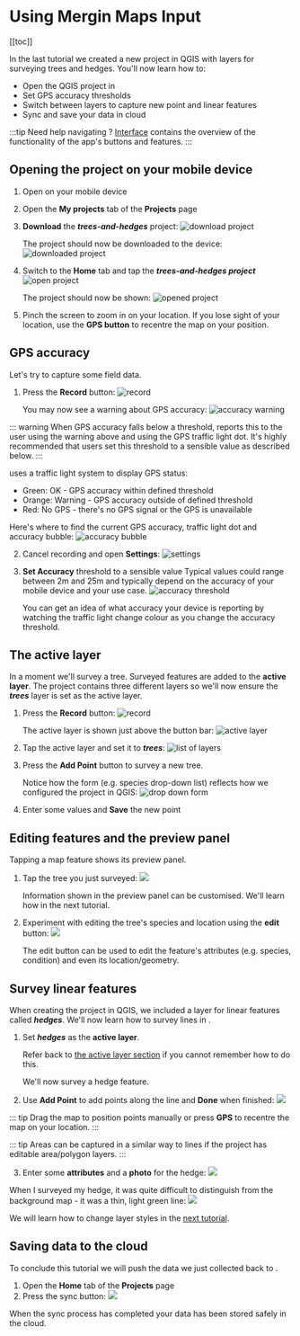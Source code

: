# Using Mergin Maps Input

[[toc]]

In the last tutorial we created a new <MainPlatformName /> project in QGIS with layers for surveying trees and hedges. You'll now learn how to:
* Open the QGIS project in <MobileAppName />
* Set GPS accuracy thresholds
* Switch between layers to capture new point and linear features
* Sync and save your data in <MainPlatformName /> cloud

:::tip
Need help navigating <MobileAppName />? [<MobileAppName /> Interface](../../field/input_ui/) contains the overview of the functionality of the app's buttons and features.
:::

## Opening the project on your mobile device 
1. Open <MobileAppName /> on your mobile device
2. Open the **My projects** tab of the **Projects** page
3. **Download** the ***trees-and-hedges*** project:
   ![download project](./merginmaps-mobile-download-my-project.jpg)

   The project should now be downloaded to the device:
   ![downloaded project](./merginmaps-mobile-project-downloading.jpg)

4. Switch to the **Home** tab and tap the ***trees-and-hedges project***
   ![open project](./merginmaps-mobile-open-project.jpg)

   The project should now be shown:
   ![opened project](../capturing-first-data/merginmaps-mobile-location-shown-on-osm.jpg)

5. Pinch the screen to zoom in on your location. If you lose sight of your location, use the **GPS button** to recentre the map on your position.

## GPS accuracy
Let's try to capture some field data.

1. Press the **Record** button:
   ![record](../capturing-first-data/merginmaps-mobile-record.jpg)
   
   You may now see a warning about GPS accuracy:
   ![accuracy warning](./merginmaps-mobile-gps-accuracy-warning.jpg)

::: warning
When GPS accuracy falls below a threshold, <MobileAppName /> reports this to the user using the warning above and using the GPS traffic light dot. It's highly recommended that users set this threshold to a sensible value as described below.
:::
   
<MobileAppName /> uses a traffic light system to display GPS status:
* Green: OK - GPS accuracy within defined threshold
* Orange: Warning - GPS accuracy outside of defined threshold
* Red: No GPS - there's no GPS signal or the GPS is unavailable

Here's where to find the current GPS accuracy, traffic light dot and accuracy bubble:
   ![accuracy bubble](./merginmaps-mobile-accuracy-spot-and-bubble.jpg)

2. Cancel recording and open **Settings**:
   ![settings](./merginmaps-mobile-open-settings.jpg)

3. **Set Accuracy** threshold to a sensible value
   Typical values could range between 2m and 25m and typically depend on the accuracy of your mobile device and your use case.
   ![accuracy threshold](./merginmaps-mobile-setting-accuracy-threshold.jpg)

   You can get an idea of what accuracy your device is reporting by watching the traffic light change colour as you change the accuracy threshold.

## The active layer
In a moment we'll survey a tree. Surveyed features are added to the **active layer**. The project contains three different layers so we'll now ensure the ***trees*** layer is set as the active layer.

1. Press the **Record** button:
   ![record](../capturing-first-data/merginmaps-mobile-record.jpg)

   The active layer is shown just above the button bar:
   ![active layer](./merginmaps-mobile-active-layer.jpg)

2. Tap the active layer and set it to ***trees***:
   ![list of layers](./merginmaps-mobile-active-layer-set-to-trees.jpg)

3. Press the **Add Point** button to survey a new tree.

   Notice how the form (e.g. species drop-down list) reflects how we configured the project in QGIS:
   ![drop down form](./merginmaps-mobile-forms-with-drop-down.jpg)

4. Enter some values and **Save** the new point

## Editing features and the preview panel
Tapping a map feature shows its preview panel.

1. Tap the tree you just surveyed:
   ![](./merginmaps-mobile-default-preview-panel.jpg)

   Information shown in the preview panel can be customised. We'll learn how in the next tutorial.
   
2. Experiment with editing the tree's species and location using the **edit** button:
   ![](./merginmaps-mobile-edit-button.jpg)

   The edit button can be used to edit the feature's attributes (e.g. species, condition) and even its location/geometry.

## Survey linear features

When creating the project in QGIS, we included a layer for linear features called ***hedges***. We'll now learn how to survey lines in <MobileAppName />.

1. Set ***hedges*** as the **active layer**.
   
   Refer back to [the active layer section](#the-active-layer) if you cannot remember how to do this.
   
   We'll now survey a hedge feature.

2. Use **Add Point** to add points along the line and **Done** when finished:
   ![](./merginmaps-mobile-digitising-line.jpg)

::: tip
Drag the map to position points manually or press **GPS** to recentre the map on your location.
:::

::: tip
Areas can be captured in a similar way to lines if the project has editable area/polygon layers.
:::

3. Enter some **attributes** and a **photo** for the hedge:
   ![](./merginmaps-mobile-hedge-attributes-and-photo.jpg)

When I surveyed my hedge, it was quite difficult to distinguish from the background map - it was a thin, light green line: 
![](./merginmaps-mobile-poor-symbology.jpg)

We will learn how to change layer styles in the [next tutorial](../further-project-customisation/).

## Saving data to the cloud
To conclude this tutorial we will push the data we just collected back to <MainPlatformName />.
1. Open the **Home** tab of the **Projects** page
2. Press the sync button:
   ![](./merginmaps-mobile-sync-project.jpg)

When the sync process has completed your data has been stored safely in the cloud.
